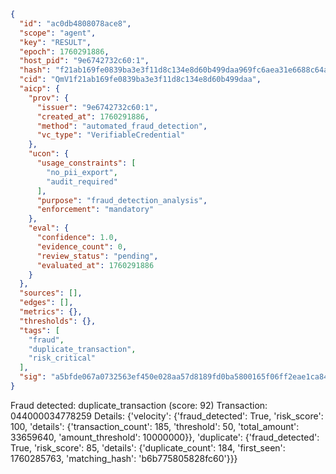 ```json
{
  "id": "ac0db4808078ace8",
  "scope": "agent",
  "key": "RESULT",
  "epoch": 1760291886,
  "host_pid": "9e6742732c60:1",
  "hash": "f21ab169fe0839ba3e3f11d8c134e8d60b499daa969fc6aea31e6688c64a066c",
  "cid": "QmV1f21ab169fe0839ba3e3f11d8c134e8d60b499daa",
  "aicp": {
    "prov": {
      "issuer": "9e6742732c60:1",
      "created_at": 1760291886,
      "method": "automated_fraud_detection",
      "vc_type": "VerifiableCredential"
    },
    "ucon": {
      "usage_constraints": [
        "no_pii_export",
        "audit_required"
      ],
      "purpose": "fraud_detection_analysis",
      "enforcement": "mandatory"
    },
    "eval": {
      "confidence": 1.0,
      "evidence_count": 0,
      "review_status": "pending",
      "evaluated_at": 1760291886
    }
  },
  "sources": [],
  "edges": [],
  "metrics": {},
  "thresholds": {},
  "tags": [
    "fraud",
    "duplicate_transaction",
    "risk_critical"
  ],
  "sig": "a5bfde067a0732563ef450e028aa57d8189fd0ba5800165f06ff2eae1ca84939"
}
```

Fraud detected: duplicate_transaction (score: 92)
Transaction: 044000034778259
Details: {'velocity': {'fraud_detected': True, 'risk_score': 100, 'details': {'transaction_count': 185, 'threshold': 50, 'total_amount': 33659640, 'amount_threshold': 10000000}}, 'duplicate': {'fraud_detected': True, 'risk_score': 85, 'details': {'duplicate_count': 184, 'first_seen': 1760285763, 'matching_hash': 'b6b775805828fc60'}}}